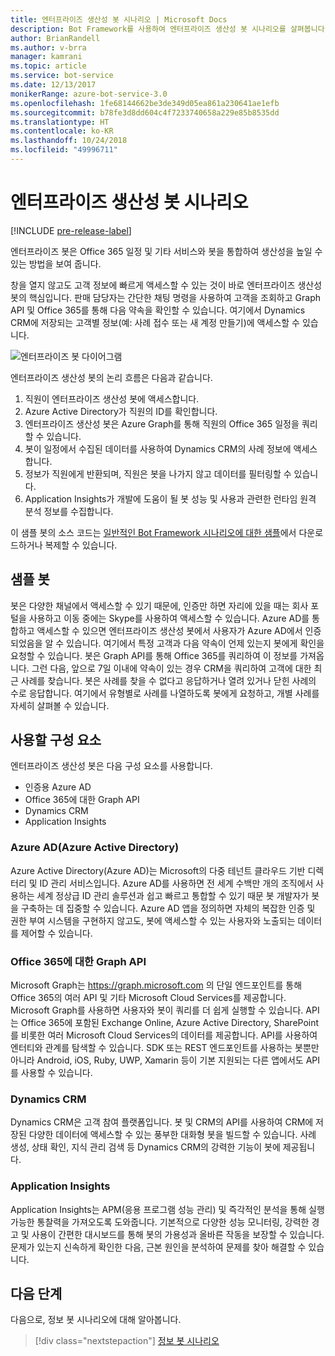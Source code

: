 ```yaml
---
title: 엔터프라이즈 생산성 봇 시나리오 | Microsoft Docs
description: Bot Framework를 사용하여 엔터프라이즈 생산성 봇 시나리오를 살펴봅니다.
author: BrianRandell
ms.author: v-brra
manager: kamrani
ms.topic: article
ms.service: bot-service
ms.date: 12/13/2017
monikerRange: azure-bot-service-3.0
ms.openlocfilehash: 1fe68144662be3de349d05ea861a230641ae1efb
ms.sourcegitcommit: b78fe3d8dd604c4f7233740658a229e85b8535dd
ms.translationtype: HT
ms.contentlocale: ko-KR
ms.lasthandoff: 10/24/2018
ms.locfileid: "49996711"
---
```

# <a name="enterprise-productivity-bot-scenario"></a>엔터프라이즈 생산성 봇 시나리오

[!INCLUDE [pre-release-label](includes/pre-release-label-v3.md)]

엔터프라이즈 봇은 Office 365 일정 및 기타 서비스와 봇을 통합하여 생산성을 높일 수 있는 방법을 보여 줍니다.

창을 열지 않고도 고객 정보에 빠르게 액세스할 수 있는 것이 바로 엔터프라이즈 생산성 봇의 핵심입니다. 판매 담당자는 간단한 채팅 명령을 사용하여 고객을 조회하고 Graph API 및 Office 365를 통해 다음 약속을 확인할 수 있습니다. 여기에서 Dynamics CRM에 저장되는 고객별 정보(예: 사례 접수 또는 새 계정 만들기)에 액세스할 수 있습니다.

![엔터프라이즈 봇 다이어그램](~/media/scenarios/bot-service-scenario-enterprise-bot.png)

엔터프라이즈 생산성 봇의 논리 흐름은 다음과 같습니다.

1. 직원이 엔터프라이즈 생산성 봇에 액세스합니다.
2. Azure Active Directory가 직원의 ID를 확인합니다.
3. 엔터프라이즈 생산성 봇은 Azure Graph를 통해 직원의 Office 365 일정을 쿼리할 수 있습니다.
4. 봇이 일정에서 수집된 데이터를 사용하여 Dynamics CRM의 사례 정보에 액세스합니다.
5. 정보가 직원에게 반환되며, 직원은 봇을 나가지 않고 데이터를 필터링할 수 있습니다.
6. Application Insights가 개발에 도움이 될 봇 성능 및 사용과 관련한 런타임 원격 분석 정보를 수집합니다.

이 샘플 봇의 소스 코드는 [일반적인 Bot Framework 시나리오에 대한 샘플](https://aka.ms/bot/scenarios)에서 다운로드하거나 복제할 수 있습니다.

## <a name="sample-bot"></a>샘플 봇
봇은 다양한 채널에서 액세스할 수 있기 때문에, 인증만 하면 자리에 있을 때는 회사 포털을 사용하고 이동 중에는 Skype를 사용하여 액세스할 수 있습니다. Azure AD를 통합하고 액세스할 수 있으면 엔터프라이즈 생산성 봇에서 사용자가 Azure AD에서 인증되었음을 알 수 있습니다. 여기에서 특정 고객과 다음 약속이 언제 있는지 봇에게 확인을 요청할 수 있습니다. 봇은 Graph API를 통해 Office 365를 쿼리하여 이 정보를 가져옵니다. 그런 다음, 앞으로 7일 이내에 약속이 있는 경우 CRM을 쿼리하여 고객에 대한 최근 사례를 찾습니다. 봇은 사례를 찾을 수 없다고 응답하거나 열려 있거나 닫힌 사례의 수로 응답합니다. 여기에서 유형별로 사례를 나열하도록 봇에게 요청하고, 개별 사례를 자세히 살펴볼 수 있습니다.

## <a name="components-youll-use"></a>사용할 구성 요소
엔터프라이즈 생산성 봇은 다음 구성 요소를 사용합니다.
-   인증용 Azure AD
-   Office 365에 대한 Graph API
-   Dynamics CRM
-   Application Insights

### <a name="azure-active-directory-azure-ad"></a>Azure AD(Azure Active Directory)
Azure Active Directory(Azure AD)는 Microsoft의 다중 테넌트 클라우드 기반 디렉터리 및 ID 관리 서비스입니다. Azure AD를 사용하면 전 세계 수백만 개의 조직에서 사용하는 세계 정상급 ID 관리 솔루션과 쉽고 빠르고 통합할 수 있기 때문 봇 개발자가 봇을 구축하는 데 집중할 수 있습니다. Azure AD 앱을 정의하면 자체의 복잡한 인증 및 권한 부여 시스템을 구현하지 않고도, 봇에 액세스할 수 있는 사용자와 노출되는 데이터를 제어할 수 있습니다.

### <a name="graph-api-to-office-365"></a>Office 365에 대한 Graph API
Microsoft Graph는 https://graph.microsoft.com 의 단일 엔드포인트를 통해 Office 365의 여러 API 및 기타 Microsoft Cloud Services를 제공합니다. Microsoft Graph를 사용하면 사용자와 봇이 쿼리를 더 쉽게 실행할 수 있습니다. API는 Office 365에 포함된 Exchange Online, Azure Active Directory, SharePoint를 비롯한 여러 Microsoft Cloud Services의 데이터를 제공합니다. API를 사용하여 엔터티와 관계를 탐색할 수 있습니다. SDK 또는 REST 엔드포인트를 사용하는 봇뿐만 아니라 Android, iOS, Ruby, UWP, Xamarin 등이 기본 지원되는 다른 앱에서도 API를 사용할 수 있습니다.

### <a name="dynamics-crm"></a>Dynamics CRM
Dynamics CRM은 고객 참여 플랫폼입니다. 봇 및 CRM의 API를 사용하여 CRM에 저장된 다양한 데이터에 액세스할 수 있는 풍부한 대화형 봇을 빌드할 수 있습니다. 사례 생성, 상태 확인, 지식 관리 검색 등 Dynamics CRM의 강력한 기능이 봇에 제공됩니다.

### <a name="application-insights"></a>Application Insights
Application Insights는 APM(응용 프로그램 성능 관리) 및 즉각적인 분석을 통해 실행 가능한 통찰력을 가져오도록 도와줍니다. 기본적으로 다양한 성능 모니터링, 강력한 경고 및 사용이 간편한 대시보드를 통해 봇의 가용성과 올바른 작동을 보장할 수 있습니다. 문제가 있는지 신속하게 확인한 다음, 근본 원인을 분석하여 문제를 찾아 해결할 수 있습니다.

## <a name="next-steps"></a>다음 단계
다음으로, 정보 봇 시나리오에 대해 알아봅니다.

> [!div class="nextstepaction"]
> [정보 봇 시나리오](bot-service-scenario-informational.md)
